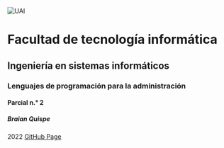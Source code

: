 ![UAI](https://revistaimagen.com.ar/wp-content/uploads/2016/07/logo_UAI.jpg "Universidad Abierta Interamericana")
# Facultad de tecnología informática
## Ingeniería en sistemas informáticos
### Lenguajes de programación para la administración
#### Parcial n.° 2
##### Braian Quispe
2022
[GitHub Page](https://brquispe.github.io/lppa_parcial2/login.html)